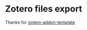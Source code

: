 # Zotero files export

Thanks for [zotero-addon-template](https://github.com/Liys15/zotero-addon-template)